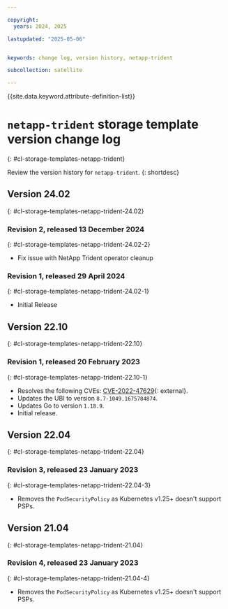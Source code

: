 ```yaml
---

copyright:
  years: 2024, 2025

lastupdated: "2025-05-06"


keywords: change log, version history, netapp-trident

subcollection: satellite

---
```


{{site.data.keyword.attribute-definition-list}}




# `netapp-trident` storage template version change log
{: #cl-storage-templates-netapp-trident}

Review the version history for `netapp-trident`.
{: shortdesc}



## Version 24.02
{: #cl-storage-templates-netapp-trident-24.02}


### Revision 2, released 13 December 2024
{: #cl-storage-templates-netapp-trident-24.02-2}

- Fix issue with NetApp Trident operator cleanup 

### Revision 1, released 29 April 2024
{: #cl-storage-templates-netapp-trident-24.02-1}

- Initial Release



## Version 22.10
{: #cl-storage-templates-netapp-trident-22.10}


### Revision 1, released 20 February 2023
{: #cl-storage-templates-netapp-trident-22.10-1}

- Resolves the following CVEs: [CVE-2022-47629](https://nvd.nist.gov/vuln/detail/CVE-2022-47629){: external}.
- Updates the UBI to version `8.7-1049.1675784874`.
- Updates Go to version `1.18.9`.
- Initial release.



## Version 22.04
{: #cl-storage-templates-netapp-trident-22.04}


### Revision 3, released 23 January 2023
{: #cl-storage-templates-netapp-trident-22.04-3}

- Removes the `PodSecurityPolicy` as Kubernetes v1.25+ doesn't support PSPs. 



## Version 21.04
{: #cl-storage-templates-netapp-trident-21.04}


### Revision 4, released 23 January 2023
{: #cl-storage-templates-netapp-trident-21.04-4}

- Removes the `PodSecurityPolicy` as Kubernetes v1.25+ doesn't support PSPs. 

